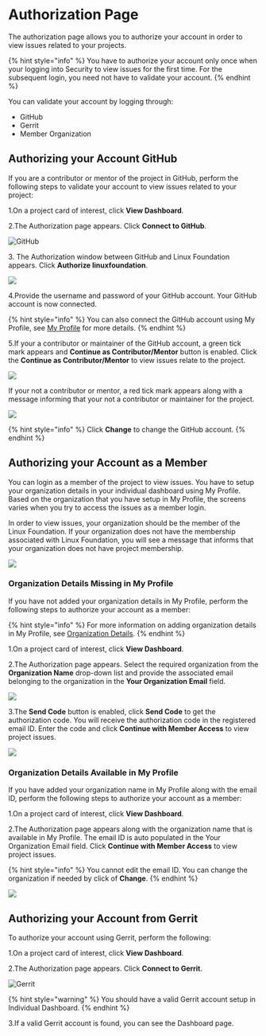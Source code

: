 # Authorization Page

The authorization page allows you to authorize your account in order to view issues related to your projects.

{% hint style="info" %}
You have to authorize your account only once when your logging into Security to view issues for the first time. For the subsequent login, you need not have to validate your account.
{% endhint %}

You can validate your account by logging through:

* GitHub
* Gerrit
* Member Organization

## Authorizing your Account GitHub

If you are a contributor or mentor of the project in GitHub, perform the following steps to validate your account to view issues related to your project:

1.On a project card of interest, click **View Dashboard**.

2.The Authorization page appears. Click **Connect to GitHub**.

![GitHub](<../.gitbook/assets/Sec1 - Copy.png>)

3\. The Authorization window between GitHub and Linux Foundation appears. Click **Authorize linuxfoundation**.

![](../.gitbook/assets/Authorize.png)

4.Provide the username and password of your GitHub account. Your GitHub account is now connected.

{% hint style="info" %}
You can also connect the GitHub account using My Profile, see [My Profile](https://docs.linuxfoundation.org/lfx/my-profile/connect-accounts) for more details.
{% endhint %}

5.If your a contributor or maintainer of the GitHub account, a green tick mark appears and **Continue as Contributor/Mentor** button is enabled. Click the **Continue as Contributor/Mentor** to view issues relate to the project.

![](../.gitbook/assets/Github\_Contributor.png)

If your not a contributor or mentor, a red tick mark appears along with a message informing that your not a contributor or maintainer for the project.

![](<../.gitbook/assets/2 (1).png>)

{% hint style="info" %}
Click **Change** to change the GitHub account.
{% endhint %}

## Authorizing your Account as a Member

You can login as a member of the project to view issues. You have to setup your organization details in your individual dashboard using My Profile. Based on the organization that you have setup in My Profile, the screens varies when you try to access the issues as a member login.

In order to view issues, your organization should be the member of the Linux Foundation. If your organization does not have the membership associated with Linux Foundation, you will see a message that informs that your organization does not have project membership.

![](../.gitbook/assets/No\_Project\_Membership.png)

### Organization Details Missing in My Profile

If you have not added your organization details in My Profile, perform the following steps to authorize your account as a member:

{% hint style="info" %}
For more information on adding organization details in My Profile, see [Organization Details](https://docs.linuxfoundation.org/lfx/my-profile/managing-your-profile).
{% endhint %}

1.On a project card of interest, click **View Dashboard**.

2.The Authorization page appears. Select the required organization from the **Organization Name** drop-down list and provide the associated email belonging to the organization in the **Your Organization Email** field.

![](<../.gitbook/assets/3 (2).png>)

3.The **Send Code** button is enabled, click **Send Code** to get the authorization code. You will receive the authorization code in the registered email ID. Enter the code and click **Continue with Member Access** to view project issues.

![](<../.gitbook/assets/4 (1).png>)

### Organization Details Available in My Profile

If you have added your organization name in My Profile along with the email ID, perform the following steps to authorize your account as a member:

1.On a project card of interest, click **View Dashboard**.

2.The Authorization page appears along with the organization name that is available in My Profile. The email ID is auto populated in the Your Organization Email field. Click **Continue with Member Access** to view project issues.

{% hint style="info" %}
You cannot edit the email ID. You can change the organization if needed by click of **Change**.
{% endhint %}

![](<../.gitbook/assets/1 (1).png>)

## Authorizing your Account from Gerrit

To authorize your account using Gerrit, perform the following:

1.On a project card of interest, click **View Dashboard**.

2.The Authorization page appears. Click **Connect to Gerrit**.

![Gerrit](../.gitbook/assets/Sec1.png)

{% hint style="warning" %}
You should have a valid Gerrit account setup in Individual Dashboard.
{% endhint %}

3.If a valid Gerrit account is found, you can see the Dashboard page.
